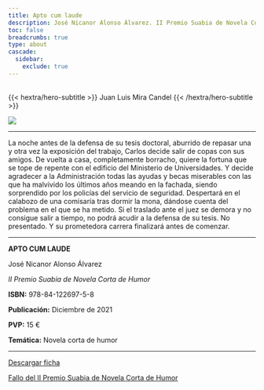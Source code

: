 ```yaml
---
title: Apto cum laude
description: José Nicanor Alonso Álvarez. II Premio Suabia de Novela Corta de Humor. La noche antes de la defensa de su tesis doctoral, aburrido de repasar una y otra vez la exposición del trabajo, Carlos decide salir de copas con sus amigos. De vuelta a casa, completamente borracho, quiere la fortuna que se tope de repente con el edificio del Ministerio de Universidades...
toc: false
breadcrumbs: true
type: about
cascade:
  sidebar:
    exclude: true
---
```

<br class="hx:sm:block hx:hidden" />
{{< hextra/hero-subtitle >}}
Juan Luis Mira Candel
{{< /hextra/hero-subtitle >}}

![](/img/banners/aptocumlaude_banner.png)

---

La noche antes de la defensa de su tesis doctoral, aburrido de repasar una y otra vez la exposición del trabajo, Carlos decide salir de copas con sus amigos. De vuelta a casa, completamente borracho, quiere la fortuna que se tope de repente con el edificio del Ministerio de Universidades. Y decide agradecer a la Administración todas las ayudas y becas miserables con las que ha malvivido los últimos años meando en la fachada, siendo sorprendido por los policías del servicio de seguridad. Despertará en el calabozo de una comisaría tras dormir la mona, dándose cuenta del problema en el que se ha metido. Si el traslado ante el juez se demora y no consigue salir a tiempo, no podrá acudir a la defensa de su tesis. No presentado. Y su prometedora carrera finalizará antes de comenzar.

---

**APTO CUM LAUDE**

José Nicanor Alonso Álvarez

*II Premio Suabia de Novela Corta de Humor*

**ISBN:** 978-84-122697-5-8

**Publicación:** Diciembre de 2021

**PVP:** 15 €

**Temática:** Novela corta de humor

---

[Descargar ficha](/pdf/fichas/aptocumlaude_f.pdf)

[Fallo del II Premio Suabia de Novela Corta de Humor](/pdf/premio/fallo_ii_premio.pdf)

